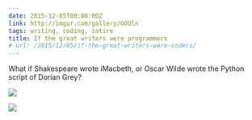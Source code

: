 ```yaml
---
date: 2015-12-05T00:00:00Z
link: http://imgur.com/gallery/G0Uln
tags: writing, coding, satire
title: If the great writers were programmers
# url: /2015/12/05/if-the-great-writers-were-coders/
---
```


What if Shakespeare wrote iMacbeth, or Oscar Wilde wrote the Python script of Dorian Grey?

![](/images/SoulofGit.png)

![](/images/curlybraces.png)